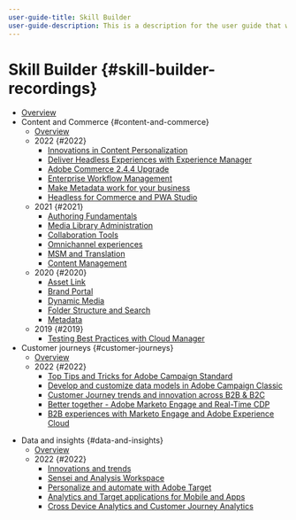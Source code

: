 ```yaml
---
user-guide-title: Skill Builder
user-guide-description: This is a description for the user guide that will be displayed on the landing page.
---
```


# Skill Builder {#skill-builder-recordings}

+ [Overview](overview.md)
+ Content and Commerce {#content-and-commerce}
  + [Overview](content-and-commerce/overview.md)
  + 2022 {#2022}
    + [Innovations in Content Personalization](content-and-commerce/2022/content-perosonalization.md)
    + [Deliver Headless Experiences with Experience Manager](content-and-commerce/2022/headless.md)
    + [Adobe Commerce 2.4.4 Upgrade](content-and-commerce/2022/commerce-upgrade.md)
    + [Enterprise Workflow Management](content-and-commerce/2022/workflow.md)
    + [Make Metadata work for your business](content-and-commerce/2022/metadata.md)
    + [Headless for Commerce and PWA Studio](content-and-commerce/2022/headless-pwa.md)
  + 2021 {#2021}
    + [Authoring Fundamentals](content-and-commerce/2021/authoring-fundamentals.md)
    + [Media Library Administration](content-and-commerce/2021/media-library-administration.md)
    + [Collaboration Tools](content-and-commerce/2021/collaboration-tools.md)
    + [Omnichannel experiences](content-and-commerce/2021/omnichannel-experiences.md)
    + [MSM and Translation](content-and-commerce/2021/multi-site-management-web-translation.md)
    + [Content Management](content-and-commerce/2021/traditional-headless-content-management.md)
  + 2020 {#2020}
    + [Asset Link](content-and-commerce/2020/asset-link.md)
    + [Brand Portal](content-and-commerce/2020/brand-portal.md)
    + [Dynamic Media](content-and-commerce/2020/dynamic-media.md)
    + [Folder Structure and Search](content-and-commerce/2020/folder-structure-search.md)
    + [Metadata](content-and-commerce/2020/metadata.md)
  + 2019 {#2019}
    + [Testing Best Practices with Cloud Manager](content-and-commerce/2019/cloud-manager-testing.md)
+ Customer journeys {#customer-journeys}
  + [Overview](customer-journeys/overview.md)
  + 2022 {#2022}
    + [Top Tips and Tricks for Adobe Campaign Standard](customer-journeys/2022/tips-and-tricks.md)
    + [Develop and customize data models in Adobe Campaign Classic](customer-journeys/2022/data-models.md)
    + [Customer Journey trends and innovation across B2B & B2C](customer-journeys/2022/keynote.md)
    + [Better together - Adobe Marketo Engage and Real-Time CDP](customer-journeys/2022/b2b-campaigns.md)
    + [B2B experiences with Marketo Engage and Adobe Experience Cloud](customer-journeys/2022/b2b-experiences.md)
<!--    + [Adobe Campaign Classic V7 vs V8](customer-journeys/2022/classic-v7-vs-v8.md) -->
+ Data and insights {#data-and-insights}
  + [Overview](data-and-insights/overview.md)
  + 2022 {#2022}
    + [Innovations and trends](data-and-insights/2022/innovations.md)
    + [Sensei and Analysis Workspace](data-and-insights/2022/sensei.md)
    + [Personalize and automate with Adobe Target](data-and-insights/2022/personalize.md)
    + [Analytics and Target applications for Mobile and Apps](data-and-insights/2022/mobile-and-apps.md)
    + [Cross Device Analytics and Customer Journey Analytics](data-and-insights/2022/cross-device-analytics.md)

